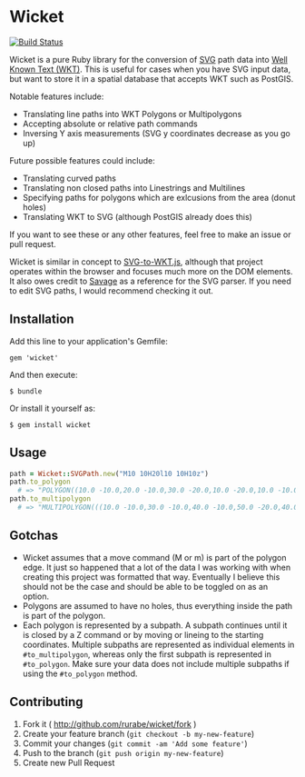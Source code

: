 # Wicket

[![Build Status](https://travis-ci.org/rurabe/wicket.svg?branch=master)](https://travis-ci.org/rurabe/wicket)

Wicket is a pure Ruby library for the conversion of [SVG](http://en.wikipedia.org/wiki/Scalable_Vector_Graphics) path data into [Well Known Text (WKT)](http://en.wikipedia.org/wiki/Well-known_text). This is useful for cases when you have SVG input data, but want to store it in a spatial database that accepts WKT such as PostGIS.

Notable features include:
- Translating line paths into WKT Polygons or Multipolygons
- Accepting absolute or relative path commands
- Inversing Y axis measurements (SVG y coordinates decrease as you go up)

Future possible features could include:
- Translating curved paths
- Translating non closed paths into Linestrings and Multilines
- Specifying paths for polygons which are exlcusions from the area (donut holes)
- Translating WKT to SVG (although PostGIS already does this)

If you want to see these or any other features, feel free to make an issue or pull request.

Wicket is similar in concept to [SVG-to-WKT.js](https://github.com/davidmcclure/svg-to-wkt), although that project operates within the browser and focuses much more on the DOM elements. It also owes credit to [Savage](https://github.com/awebneck/savage) as a reference for the SVG parser. If you need to edit SVG paths, I would recommend checking it out.

## Installation

Add this line to your application's Gemfile:

    gem 'wicket'

And then execute:

    $ bundle

Or install it yourself as:

    $ gem install wicket

## Usage

```ruby
path = Wicket::SVGPath.new("M10 10H20l10 10H10z")
path.to_polygon 
  # => "POLYGON((10.0 -10.0,20.0 -10.0,30.0 -20.0,10.0 -20.0,10.0 -10.0))"
path.to_multipolygon 
  # => "MULTIPOLYGON(((10.0 -10.0,30.0 -10.0,40.0 -10.0,50.0 -20.0,40.0 -20.0,10.0 -10.0)))"
```

## Gotchas

- Wicket assumes that a move command (M or m) is part of the polygon edge. It just so happened that a lot of the data I was working with when creating this project was formatted that way. Eventually I believe this should not be the case and should be able to be toggled on as an option.
- Polygons are assumed to have no holes, thus everything inside the path is part of the polygon.
- Each polygon is represented by a subpath. A subpath continues until it is closed by a Z command or by moving or lineing to the starting coordinates. Multiple subpaths are represented as individual elements in `#to_multipolygon`, whereas only the first subpath is represented in `#to_polygon`. Make sure your data does not include multiple subpaths if using the `#to_polygon` method.

## Contributing

1. Fork it ( http://github.com/rurabe/wicket/fork )
2. Create your feature branch (`git checkout -b my-new-feature`)
3. Commit your changes (`git commit -am 'Add some feature'`)
4. Push to the branch (`git push origin my-new-feature`)
5. Create new Pull Request
